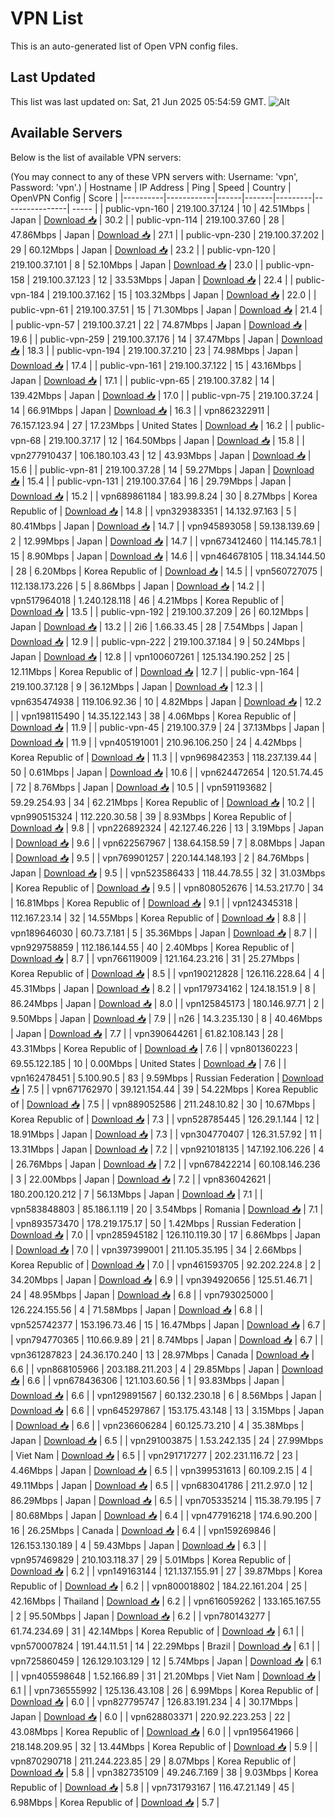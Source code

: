 # VPN List

This is an auto-generated list of Open VPN config files.

## Last Updated

This list was last updated on: Sat, 21 Jun 2025 05:54:59 GMT.
![Alt](https://repobeats.axiom.co/api/embed/186b98318ef1479477931607c1ad7d823f12451f.svg "Repobeats analytics image")

## Available Servers

Below is the list of available VPN servers:

(You may connect to any of these VPN servers with: Username: 'vpn', Password: 'vpn'.)
| Hostname | IP Address | Ping | Speed | Country | OpenVPN Config | Score |
|----------|------------|------|-------|---------|----------------| ----- |
| public-vpn-160 | 219.100.37.124 | 10 | 42.51Mbps | Japan | [Download 📥](./configs/server_0_JP.ovpn) | 30.2 |
| public-vpn-114 | 219.100.37.60 | 28 | 47.86Mbps | Japan | [Download 📥](./configs/server_1_JP.ovpn) | 27.1 |
| public-vpn-230 | 219.100.37.202 | 29 | 60.12Mbps | Japan | [Download 📥](./configs/server_2_JP.ovpn) | 23.2 |
| public-vpn-120 | 219.100.37.101 | 8 | 52.10Mbps | Japan | [Download 📥](./configs/server_3_JP.ovpn) | 23.0 |
| public-vpn-158 | 219.100.37.123 | 12 | 33.53Mbps | Japan | [Download 📥](./configs/server_4_JP.ovpn) | 22.4 |
| public-vpn-184 | 219.100.37.162 | 15 | 103.32Mbps | Japan | [Download 📥](./configs/server_5_JP.ovpn) | 22.0 |
| public-vpn-61 | 219.100.37.51 | 15 | 71.30Mbps | Japan | [Download 📥](./configs/server_6_JP.ovpn) | 21.4 |
| public-vpn-57 | 219.100.37.21 | 22 | 74.87Mbps | Japan | [Download 📥](./configs/server_7_JP.ovpn) | 19.6 |
| public-vpn-259 | 219.100.37.176 | 14 | 37.47Mbps | Japan | [Download 📥](./configs/server_8_JP.ovpn) | 18.3 |
| public-vpn-194 | 219.100.37.210 | 23 | 74.98Mbps | Japan | [Download 📥](./configs/server_9_JP.ovpn) | 17.4 |
| public-vpn-161 | 219.100.37.122 | 15 | 43.16Mbps | Japan | [Download 📥](./configs/server_10_JP.ovpn) | 17.1 |
| public-vpn-65 | 219.100.37.82 | 14 | 139.42Mbps | Japan | [Download 📥](./configs/server_11_JP.ovpn) | 17.0 |
| public-vpn-75 | 219.100.37.24 | 14 | 66.91Mbps | Japan | [Download 📥](./configs/server_12_JP.ovpn) | 16.3 |
| vpn862322911 | 76.157.123.94 | 27 | 17.23Mbps | United States | [Download 📥](./configs/server_13_US.ovpn) | 16.2 |
| public-vpn-68 | 219.100.37.17 | 12 | 164.50Mbps | Japan | [Download 📥](./configs/server_14_JP.ovpn) | 15.8 |
| vpn277910437 | 106.180.103.43 | 12 | 43.93Mbps | Japan | [Download 📥](./configs/server_15_JP.ovpn) | 15.6 |
| public-vpn-81 | 219.100.37.28 | 14 | 59.27Mbps | Japan | [Download 📥](./configs/server_16_JP.ovpn) | 15.4 |
| public-vpn-131 | 219.100.37.64 | 16 | 29.79Mbps | Japan | [Download 📥](./configs/server_17_JP.ovpn) | 15.2 |
| vpn689861184 | 183.99.8.24 | 30 | 8.27Mbps | Korea Republic of | [Download 📥](./configs/server_18_KR.ovpn) | 14.8 |
| vpn329383351 | 14.132.97.163 | 5 | 80.41Mbps | Japan | [Download 📥](./configs/server_19_JP.ovpn) | 14.7 |
| vpn945893058 | 59.138.139.69 | 2 | 12.99Mbps | Japan | [Download 📥](./configs/server_20_JP.ovpn) | 14.7 |
| vpn673412460 | 114.145.78.1 | 15 | 8.90Mbps | Japan | [Download 📥](./configs/server_21_JP.ovpn) | 14.6 |
| vpn464678105 | 118.34.144.50 | 28 | 6.20Mbps | Korea Republic of | [Download 📥](./configs/server_22_KR.ovpn) | 14.5 |
| vpn560727075 | 112.138.173.226 | 5 | 8.86Mbps | Japan | [Download 📥](./configs/server_23_JP.ovpn) | 14.2 |
| vpn517964018 | 1.240.128.118 | 46 | 4.21Mbps | Korea Republic of | [Download 📥](./configs/server_24_KR.ovpn) | 13.5 |
| public-vpn-192 | 219.100.37.209 | 26 | 60.12Mbps | Japan | [Download 📥](./configs/server_25_JP.ovpn) | 13.2 |
| 2i6 | 1.66.33.45 | 28 | 7.54Mbps | Japan | [Download 📥](./configs/server_26_JP.ovpn) | 12.9 |
| public-vpn-222 | 219.100.37.184 | 9 | 50.24Mbps | Japan | [Download 📥](./configs/server_27_JP.ovpn) | 12.8 |
| vpn100607261 | 125.134.190.252 | 25 | 12.11Mbps | Korea Republic of | [Download 📥](./configs/server_28_KR.ovpn) | 12.7 |
| public-vpn-164 | 219.100.37.128 | 9 | 36.12Mbps | Japan | [Download 📥](./configs/server_29_JP.ovpn) | 12.3 |
| vpn635474938 | 119.106.92.36 | 10 | 4.82Mbps | Japan | [Download 📥](./configs/server_30_JP.ovpn) | 12.2 |
| vpn198115490 | 14.35.122.143 | 38 | 4.06Mbps | Korea Republic of | [Download 📥](./configs/server_31_KR.ovpn) | 11.9 |
| public-vpn-45 | 219.100.37.9 | 24 | 37.13Mbps | Japan | [Download 📥](./configs/server_32_JP.ovpn) | 11.9 |
| vpn405191001 | 210.96.106.250 | 24 | 4.42Mbps | Korea Republic of | [Download 📥](./configs/server_33_KR.ovpn) | 11.3 |
| vpn969842353 | 118.237.139.44 | 50 | 0.61Mbps | Japan | [Download 📥](./configs/server_34_JP.ovpn) | 10.6 |
| vpn624472654 | 120.51.74.45 | 72 | 8.76Mbps | Japan | [Download 📥](./configs/server_35_JP.ovpn) | 10.5 |
| vpn591193682 | 59.29.254.93 | 34 | 62.21Mbps | Korea Republic of | [Download 📥](./configs/server_36_KR.ovpn) | 10.2 |
| vpn990515324 | 112.220.30.58 | 39 | 8.93Mbps | Korea Republic of | [Download 📥](./configs/server_37_KR.ovpn) | 9.8 |
| vpn226892324 | 42.127.46.226 | 13 | 3.19Mbps | Japan | [Download 📥](./configs/server_38_JP.ovpn) | 9.6 |
| vpn622567967 | 138.64.158.59 | 7 | 8.08Mbps | Japan | [Download 📥](./configs/server_39_JP.ovpn) | 9.5 |
| vpn769901257 | 220.144.148.193 | 2 | 84.76Mbps | Japan | [Download 📥](./configs/server_40_JP.ovpn) | 9.5 |
| vpn523586433 | 118.44.78.55 | 32 | 31.03Mbps | Korea Republic of | [Download 📥](./configs/server_41_KR.ovpn) | 9.5 |
| vpn808052676 | 14.53.217.70 | 34 | 16.81Mbps | Korea Republic of | [Download 📥](./configs/server_42_KR.ovpn) | 9.1 |
| vpn124345318 | 112.167.23.14 | 32 | 14.55Mbps | Korea Republic of | [Download 📥](./configs/server_43_KR.ovpn) | 8.8 |
| vpn189646030 | 60.73.7.181 | 5 | 35.36Mbps | Japan | [Download 📥](./configs/server_44_JP.ovpn) | 8.7 |
| vpn929758859 | 112.186.144.55 | 40 | 2.40Mbps | Korea Republic of | [Download 📥](./configs/server_45_KR.ovpn) | 8.7 |
| vpn766119009 | 121.164.23.216 | 31 | 25.27Mbps | Korea Republic of | [Download 📥](./configs/server_46_KR.ovpn) | 8.5 |
| vpn190212828 | 126.116.228.64 | 4 | 45.31Mbps | Japan | [Download 📥](./configs/server_47_JP.ovpn) | 8.2 |
| vpn179734162 | 124.18.151.9 | 8 | 86.24Mbps | Japan | [Download 📥](./configs/server_48_JP.ovpn) | 8.0 |
| vpn125845173 | 180.146.97.71 | 2 | 9.50Mbps | Japan | [Download 📥](./configs/server_49_JP.ovpn) | 7.9 |
| n26 | 14.3.235.130 | 8 | 40.46Mbps | Japan | [Download 📥](./configs/server_50_JP.ovpn) | 7.7 |
| vpn390644261 | 61.82.108.143 | 28 | 43.31Mbps | Korea Republic of | [Download 📥](./configs/server_51_KR.ovpn) | 7.6 |
| vpn801360223 | 69.55.122.185 | 10 | 0.00Mbps | United States | [Download 📥](./configs/server_52_US.ovpn) | 7.6 |
| vpn162478451 | 5.100.90.5 | 83 | 9.59Mbps | Russian Federation | [Download 📥](./configs/server_53_RU.ovpn) | 7.5 |
| vpn671762970 | 39.121.154.44 | 39 | 54.22Mbps | Korea Republic of | [Download 📥](./configs/server_54_KR.ovpn) | 7.5 |
| vpn889052586 | 211.248.10.82 | 30 | 10.67Mbps | Korea Republic of | [Download 📥](./configs/server_55_KR.ovpn) | 7.3 |
| vpn528785445 | 126.29.1.144 | 12 | 18.91Mbps | Japan | [Download 📥](./configs/server_56_JP.ovpn) | 7.3 |
| vpn304770407 | 126.31.57.92 | 11 | 13.31Mbps | Japan | [Download 📥](./configs/server_57_JP.ovpn) | 7.2 |
| vpn921018135 | 147.192.106.226 | 4 | 26.76Mbps | Japan | [Download 📥](./configs/server_58_JP.ovpn) | 7.2 |
| vpn678422214 | 60.108.146.236 | 3 | 22.00Mbps | Japan | [Download 📥](./configs/server_59_JP.ovpn) | 7.2 |
| vpn836042621 | 180.200.120.212 | 7 | 56.13Mbps | Japan | [Download 📥](./configs/server_60_JP.ovpn) | 7.1 |
| vpn583848803 | 85.186.1.119 | 20 | 3.54Mbps | Romania | [Download 📥](./configs/server_61_RO.ovpn) | 7.1 |
| vpn893573470 | 178.219.175.17 | 50 | 1.42Mbps | Russian Federation | [Download 📥](./configs/server_62_RU.ovpn) | 7.0 |
| vpn285945182 | 126.110.119.30 | 17 | 6.86Mbps | Japan | [Download 📥](./configs/server_63_JP.ovpn) | 7.0 |
| vpn397399001 | 211.105.35.195 | 34 | 2.66Mbps | Korea Republic of | [Download 📥](./configs/server_64_KR.ovpn) | 7.0 |
| vpn461593705 | 92.202.224.8 | 2 | 34.20Mbps | Japan | [Download 📥](./configs/server_65_JP.ovpn) | 6.9 |
| vpn394920656 | 125.51.46.71 | 24 | 48.95Mbps | Japan | [Download 📥](./configs/server_66_JP.ovpn) | 6.8 |
| vpn793025000 | 126.224.155.56 | 4 | 71.58Mbps | Japan | [Download 📥](./configs/server_67_JP.ovpn) | 6.8 |
| vpn525742377 | 153.196.73.46 | 15 | 16.47Mbps | Japan | [Download 📥](./configs/server_68_JP.ovpn) | 6.7 |
| vpn794770365 | 110.66.9.89 | 21 | 8.74Mbps | Japan | [Download 📥](./configs/server_69_JP.ovpn) | 6.7 |
| vpn361287823 | 24.36.170.240 | 13 | 28.97Mbps | Canada | [Download 📥](./configs/server_70_CA.ovpn) | 6.6 |
| vpn868105966 | 203.188.211.203 | 4 | 29.85Mbps | Japan | [Download 📥](./configs/server_71_JP.ovpn) | 6.6 |
| vpn678436306 | 121.103.60.56 | 1 | 93.83Mbps | Japan | [Download 📥](./configs/server_72_JP.ovpn) | 6.6 |
| vpn129891567 | 60.132.230.18 | 6 | 8.56Mbps | Japan | [Download 📥](./configs/server_73_JP.ovpn) | 6.6 |
| vpn645297867 | 153.175.43.148 | 13 | 3.15Mbps | Japan | [Download 📥](./configs/server_74_JP.ovpn) | 6.6 |
| vpn236606284 | 60.125.73.210 | 4 | 35.38Mbps | Japan | [Download 📥](./configs/server_75_JP.ovpn) | 6.5 |
| vpn291003875 | 1.53.242.135 | 24 | 27.99Mbps | Viet Nam | [Download 📥](./configs/server_76_VN.ovpn) | 6.5 |
| vpn291717277 | 202.231.116.72 | 23 | 4.46Mbps | Japan | [Download 📥](./configs/server_77_JP.ovpn) | 6.5 |
| vpn399531613 | 60.109.2.15 | 4 | 49.11Mbps | Japan | [Download 📥](./configs/server_78_JP.ovpn) | 6.5 |
| vpn683041786 | 211.2.97.0 | 12 | 86.29Mbps | Japan | [Download 📥](./configs/server_79_JP.ovpn) | 6.5 |
| vpn705335214 | 115.38.79.195 | 7 | 80.68Mbps | Japan | [Download 📥](./configs/server_80_JP.ovpn) | 6.4 |
| vpn477916218 | 174.6.90.200 | 16 | 26.25Mbps | Canada | [Download 📥](./configs/server_81_CA.ovpn) | 6.4 |
| vpn159269846 | 126.153.130.189 | 4 | 59.43Mbps | Japan | [Download 📥](./configs/server_82_JP.ovpn) | 6.3 |
| vpn957469829 | 210.103.118.37 | 29 | 5.01Mbps | Korea Republic of | [Download 📥](./configs/server_83_KR.ovpn) | 6.2 |
| vpn149163144 | 121.137.155.91 | 27 | 39.87Mbps | Korea Republic of | [Download 📥](./configs/server_84_KR.ovpn) | 6.2 |
| vpn800018802 | 184.22.161.204 | 25 | 42.16Mbps | Thailand | [Download 📥](./configs/server_85_TH.ovpn) | 6.2 |
| vpn616059262 | 133.165.167.55 | 2 | 95.50Mbps | Japan | [Download 📥](./configs/server_86_JP.ovpn) | 6.2 |
| vpn780143277 | 61.74.234.69 | 31 | 42.14Mbps | Korea Republic of | [Download 📥](./configs/server_87_KR.ovpn) | 6.1 |
| vpn570007824 | 191.44.11.51 | 14 | 22.29Mbps | Brazil | [Download 📥](./configs/server_88_BR.ovpn) | 6.1 |
| vpn725860459 | 126.129.103.129 | 12 | 5.74Mbps | Japan | [Download 📥](./configs/server_89_JP.ovpn) | 6.1 |
| vpn405598648 | 1.52.166.89 | 31 | 21.20Mbps | Viet Nam | [Download 📥](./configs/server_90_VN.ovpn) | 6.1 |
| vpn736555992 | 125.136.43.108 | 26 | 6.99Mbps | Korea Republic of | [Download 📥](./configs/server_91_KR.ovpn) | 6.0 |
| vpn827795747 | 126.83.191.234 | 4 | 30.17Mbps | Japan | [Download 📥](./configs/server_92_JP.ovpn) | 6.0 |
| vpn628803371 | 220.92.223.253 | 22 | 43.08Mbps | Korea Republic of | [Download 📥](./configs/server_93_KR.ovpn) | 6.0 |
| vpn195641966 | 218.148.209.95 | 32 | 13.44Mbps | Korea Republic of | [Download 📥](./configs/server_94_KR.ovpn) | 5.9 |
| vpn870290718 | 211.244.223.85 | 29 | 8.07Mbps | Korea Republic of | [Download 📥](./configs/server_95_KR.ovpn) | 5.8 |
| vpn382735109 | 49.246.7.169 | 38 | 9.03Mbps | Korea Republic of | [Download 📥](./configs/server_96_KR.ovpn) | 5.8 |
| vpn731793167 | 116.47.21.149 | 45 | 6.98Mbps | Korea Republic of | [Download 📥](./configs/server_97_KR.ovpn) | 5.7 |
